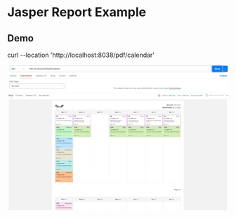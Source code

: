 # Jasper Report Example

## Demo
curl --location 'http://localhost:8038/pdf/calendar'

![img.png](img.png)